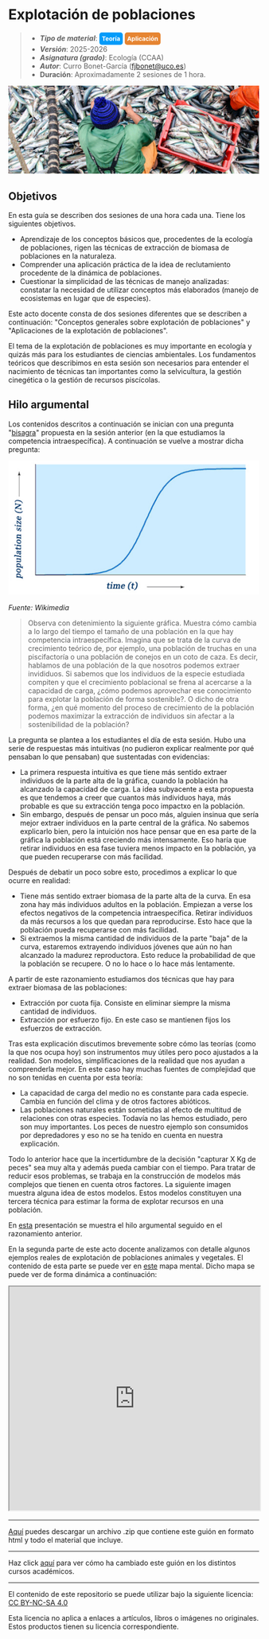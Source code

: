 # Explotación de poblaciones

> + **_Tipo de material_**: <span style="display: inline-block; font-size: 12px; color: white; background-color: #029BF9; border-radius: 5px; padding: 5px; font-weight: bold;"> Teoría</span> <span style="display: inline-block; font-size: 12px; color: white; background-color: #E68532; border-radius: 5px; padding: 5px; font-weight: bold;"> Aplicación</span>
> + **_Versión_**: 2025-2026
> + **_Asignatura (grado)_**: Ecología (CCAA)
> + **_Autor_**: Curro Bonet-García (fjbonet@uco.es)
> + **Duración**: Aproximadamente 2 sesiones de 1 hora.



![portada](https://raw.githubusercontent.com/aprendiendo-cosas/Te_poblaciones_explotacion_ecologia_ccaa/2025_2026/imagenes/portada.jpg)



## Objetivos 

En esta guía se describen dos sesiones de una hora cada una. Tiene los siguientes objetivos. 

+ Aprendizaje de los conceptos básicos que, procedentes de la ecología de poblaciones, rigen las técnicas de extracción de biomasa de poblaciones en la naturaleza. 
+ Comprender una aplicación práctica de la idea de reclutamiento procedente de la dinámica de poblaciones.
+ Cuestionar la simplicidad de las técnicas de manejo analizadas: constatar la necesidad de utilizar conceptos más elaborados (manejo de ecosistemas en lugar que de especies).

Este acto docente consta de dos sesiones diferentes que se describen a continuación: "Conceptos generales sobre explotación de poblaciones" y "Aplicaciones de la explotación de poblaciones".

El tema de la explotación de poblaciones es muy importante en ecología y quizás más para los estudiantes de ciencias ambientales. Los fundamentos teóricos que describimos en esta sesión son necesarios para entender el nacimiento de técnicas tan importantes como la selvicultura, la gestión cinegética o la gestión de recursos piscícolas. 



## Hilo argumental 

Los contenidos descritos a continuación se inician con una pregunta "[bisagra](https://investigaciondocente.com/2019/08/10/rtcomo-podemos-monitorizar-el-pensamiento-de-nuestros-estudiantes/)" propuesta en la sesión anterior (en la que estudiamos la competencia intraespecífica). A continuación se vuelve a mostrar dicha pregunta:

![grafica_logistica](https://raw.githubusercontent.com/aprendiendo-cosas/Te_poblaciones_explotacion_ecologia_ccaa/2025_2026/imagenes/Logisticpopulationgrowth2.jpg)


*Fuente: Wikimedia*

>Observa  con detenimiento la siguiente gráfica. Muestra cómo cambia a lo largo del tiempo el tamaño de una población en la que hay competencia intraespecífica. Imagina que se trata de la curva de crecimiento teórico de, por ejemplo, una población de truchas en una piscifactoría o una población de conejos en un coto de caza. Es decir, hablamos de una población de la que nosotros podemos extraer invididuos. Si sabemos que los individuos de la especie estudiada compiten y que el crecimiento poblacional se frena al acercarse a la capacidad de carga, ¿cómo podemos aprovechar ese conocimiento para explotar la población de forma sostenible?. O dicho de otra forma, ¿en qué momento del proceso de crecimiento de la población podemos maximizar la extracción de individuos sin afectar a la sostenibilidad de la población?



La pregunta se plantea a los estudiantes el día de esta sesión. Hubo una serie de respuestas más intuitivas (no pudieron explicar realmente por qué pensaban lo que pensaban) que sustentadas con evidencias:

+ La primera respuesta intuitiva es que tiene más sentido extraer individuos de la parte alta de la gráfica, cuando la población ha alcanzado la capacidad de carga. La idea subyacente a esta propuesta es que tendemos a creer que cuantos más individuos haya, más probable es que su extracción tenga poco impactxo en la población.
+ Sin embargo, después de pensar un poco más, alguien insinua que sería mejor extraer individuos en la parte central de la gráfica. No sabemos explicarlo bien, pero la intuición nos hace pensar que en esa parte de la gráfica la población está creciendo más intensamente. Eso haría que retirar individuos en esa fase tuviera menos impacto en la población, ya que pueden recuperarse con más facilidad. 

Después de debatir un poco sobre esto, procedimos a explicar lo que ocurre en realidad:

+ Tiene más sentido extraer biomasa de la parte alta de la curva. En esa zona hay más individuos adultos en la población. Empiezan a verse los efectos negativos de la competencia intraespecífica. Retirar individuos da más recursos a los que quedan para reproducirse. Esto hace que la población pueda recuperarse con más facilidad.
+ Si extraemos la misma cantidad de individuos de la parte "baja" de la curva, estaremos extrayendo individuos jóvenes que aún no han alcanzado la madurez reproductora. Esto reduce la probabilidad de que la población se recupere. O no lo hace o lo hace más lentamente.

A partir de este razonamiento estudiamos dos técnicas que hay para extraer biomasa de las poblaciones:

+ Extracción por cuota fija. Consiste en eliminar siempre la misma cantidad de individuos.
+ Extracción por esfuerzo fijo. En este caso se mantienen fijos los esfuerzos de extracción.

Tras esta explicación discutimos brevemente sobre cómo las teorías (como la que nos ocupa hoy) son instrumentos muy útiles pero poco ajustados a la realidad. Son modelos, simplificaciones de la realidad que nos ayudan a comprenderla mejor. En este caso hay muchas fuentes de complejidad que no son tenidas en cuenta por esta teoría:

+ La capacidad de carga del medio no es constante para cada especie. Cambia en función del clima y de otros factores abióticos.
+ Las poblaciones naturales están sometidas al efecto de multitud de relaciones con otras especies. Todavía no las hemos estudiado, pero son muy importantes. Los peces de nuestro ejemplo son consumidos por depredadores y eso no se ha tenido en cuenta en nuestra explicación.

Todo lo anterior hace que la incertidumbre de la decisión "capturar X Kg de peces" sea muy alta y además pueda cambiar con el tiempo. Para tratar de reducir esos problemas, se trabaja en la construcción de modelos más complejos que tienen en cuenta otros factores. La siguiente imagen muestra alguna idea de estos modelos. Estos modelos constituyen una tercera técnica para estimar la forma de explotar recursos en una población.

En [esta](https://github.com/aprendiendo-cosas/Te_poblaciones_explotacion_ecologia_ccaa/raw/2025_2026/presentacion/graficas_explotacion.pptx) presentación se muestra el hilo argumental seguido en el razonamiento anterior. 


En la segunda parte de este acto docente analizamos con detalle algunos ejemplos reales de explotación de poblaciones animales y vegetales. El contenido de esta parte se puede ver en [este](https://github.com/aprendiendo-cosas/Te_poblaciones_explotacion_ecologia_ccaa/raw/2025_2026/presentacion/explotacion_poblaciones.xmind) mapa mental. Dicho mapa se puede ver de forma dinámica a continuación:

<iframe
  src="https://raw.githack.com/aprendiendo-cosas/Te_poblaciones_explotacion_ecologia_ccaa/2025_2026/presentacion/explotacion_poblaciones.html"
  style="width:100%; height:450px;"
></iframe>


****

[Aquí](https://github.com/aprendiendo-cosas/Te_poblaciones_explotacion_ecologia_ccaa/archive/refs/tags/2025_2026.zip) puedes descargar un archivo .zip que contiene este guión en formato html y todo el material que incluye.

****

Haz click [aquí](https://github.com/aprendiendo-cosas/Te_poblaciones_explotacion_ecologia_ccaa/releases) para ver cómo ha cambiado este guión en los distintos cursos académicos.

****

 <p xmlns:cc="http://creativecommons.org/ns#" >El contenido de este repositorio se puede utilizar bajo la siguiente licencia:  <a  href="https://creativecommons.org/licenses/by-nc-sa/4.0/?ref=chooser-v1"  target="_blank" rel="license noopener noreferrer"  style="display:inline-block;">CC BY-NC-SA 4.0<img  style="height:22px!important;margin-left:3px;vertical-align:text-bottom;"   src="https://mirrors.creativecommons.org/presskit/icons/cc.svg?ref=chooser-v1"  alt=""><img  style="height:22px!important;margin-left:3px;vertical-align:text-bottom;"   src="https://mirrors.creativecommons.org/presskit/icons/by.svg?ref=chooser-v1"  alt=""><img  style="height:22px!important;margin-left:3px;vertical-align:text-bottom;"   src="https://mirrors.creativecommons.org/presskit/icons/nc.svg?ref=chooser-v1"  alt=""><img  style="height:22px!important;margin-left:3px;vertical-align:text-bottom;"   src="https://mirrors.creativecommons.org/presskit/icons/sa.svg?ref=chooser-v1"  alt=""></a></p> 

<p>Esta licencia no aplica a enlaces a artículos, libros o imágenes no originales. Estos productos tienen su licencia correspondiente.</p>



